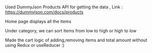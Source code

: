 Used DummyJson Products API for getting the data , Link : https://dummyjson.com/docs/products

Home page displays all the items

Under category, we can sort items from low to high or high to low 

Made the cart logic of adding,removing items and total amount without using Redux or useReducer  :)

